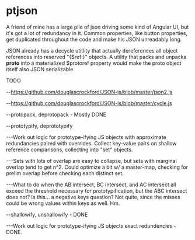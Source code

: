 # ptjson

A friend of mine has a large pile of json driving some kind of Angular UI, but it's got a lot of redundancy in it. Common properties, like button properties, get duplicated throughout the code and make his JSON unreadably long.

JSON already has a decycle utitlity that actually dereferences all object references into reserved "{$ref:<JSONPath>}" objects. A utility that packs and unpacks __proto__ into a materialized $protoref property would make the proto object itself also JSON serializable.
  
TODO

--https://github.com/douglascrockford/JSON-js/blob/master/json2.js

--https://github.com/douglascrockford/JSON-js/blob/master/cycle.js

--protopack, deprotopack - Mostly DONE

--prototypify, deprototypify

---Work out logic for prototype-ifying JS objects with approximate redundancies paired with overrides. Collect key-value pairs on shallow reference comparisons, collecting into "set" objects.

---Sets with lots of overlap are easy to collapse, but sets with marginal overlap tend to get n^2. Could optimize a bit w/ a master-map, checking for prelim overlap before checking each distinct set.

---What to do when the AB intersect, BC intersect, and AC intersect all exceed the threshold necessary for prototypification, but the ABC intersect does not? Is this... a negative keys question? Not quite, since the misses could be wrong values within keys as well. Hm.

--shallowify, unshallowify - DONE

---Work out logic for prototype-ifying JS objects exact redundencies - DONE.


